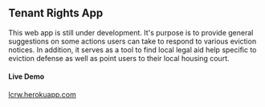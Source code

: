 ## Tenant Rights App

This web app is still under development.
It's purpose is to provide general suggestions on some actions
users can take to respond to various eviction notices. In addition, it serves as a
tool to find local legal aid help specific to eviction defense as well as point users to their
local housing court.


#### Live Demo
[lcrw.herokuapp.com](lcrw.herokuapp.com)


